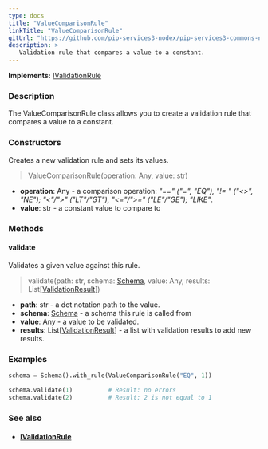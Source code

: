 ```yaml
---
type: docs
title: "ValueComparisonRule"
linkTitle: "ValueComparisonRule"
gitUrl: "https://github.com/pip-services3-nodex/pip-services3-commons-nodex"
description: >
   Validation rule that compares a value to a constant.
---
```


**Implements:** [IValidationRule](../ivalidation_rule)

### Description

The ValueComparisonRule class allows you to create a validation rule that compares a value to a constant.

### Constructors
Creates a new validation rule and sets its values.

> ValueComparisonRule(operation: Any, value: str)

- **operation**: Any - a comparison operation: *"==" ("=", "EQ"), "!= " ("<>", "NE"); "<"/">" ("LT"/"GT"), "<="/">=" ("LE"/"GE"); "LIKE"*.
- **value**: str - a constant value to compare to

### Methods

#### validate
Validates a given value against this rule.

> validate(path: str, schema: [Schema](../schema), value: Any, results: List[[ValidationResult](../validation_result)])

- **path**: str - a dot notation path to the value.
- **schema**: [Schema](../schema) - a schema this rule is called from
- **value**: Any - a value to be validated.
- **results**: List[[ValidationResult](../validation_result)] - a list with validation results to add new results.

### Examples
```python
schema = Schema().with_rule(ValueComparisonRule("EQ", 1))

schema.validate(1)          # Result: no errors
schema.validate(2)          # Result: 2 is not equal to 1
```

### See also
- #### [IValidationRule](../ivalidation_rule)
